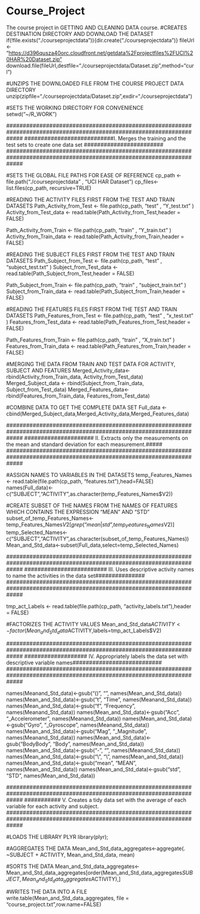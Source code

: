 # Course_Project
The course project  in GETTING AND CLEANING DATA course.
#CREATES DESTINATION DIRECTORY AND DOWNLOAD THE DATASET if(!file.exists(“./courseprojectdata”)){dir.create(“./courseprojectdata”)} fileUrl <- “https://d396qusza40orc.cloudfront.net/getdata%2Fprojectfiles%2FUCI%20HAR%20Dataset.zip” download.file(fileUrl,destfile=“./courseprojectdata/Dataset.zip”,method=“curl”)

#UNZIPS THE DOWNLOADED FILE FROM THE COURSE PROJECT DATA DIRECTORY unzip(zipfile=“./courseprojectdata/Dataset.zip”,exdir=“./courseprojectdata”)

#SETS THE WORKING DIRECTORY FOR CONVENIENCE setwd(“~/R_WORK”)

##################################################################################################################### ###########################I. Merges the training and the test sets to create one data set ######################## #####################################################################################################################

#SETS THE GLOBAL FILE PATHS FOR EASE OF REFERENCE cp_path <- file.path(“./courseprojectdata” , “UCI HAR Dataset”) cp_files<-list.files(cp_path, recursive=TRUE)

#READING THE ACTIVITY FILES FIRST FROM THE TEST AND TRAIN DATASETS Path_Activity_from_Test <- file.path(cp_path, “test” , “Y_test.txt” ) Activity_from_Test_data <- read.table(Path_Activity_from_Test,header = FALSE)

Path_Activity_from_Train <- file.path(cp_path, “train” , “Y_train.txt” ) Activity_from_Train_data <- read.table(Path_Activity_from_Train,header = FALSE)

#READING THE SUBJECT FILES FIRST FROM THE TEST AND TRAIN DATASETS Path_Subject_from_Test <- file.path(cp_path, “test” , “subject_test.txt” ) Subject_from_Test_data <- read.table(Path_Subject_from_Test,header = FALSE)

Path_Subject_from_Train <- file.path(cp_path, “train” , “subject_train.txt” ) Subject_from_Train_data <- read.table(Path_Subject_from_Train,header = FALSE)

#READING THE FEATURES FILES FIRST FROM THE TEST AND TRAIN DATASETS Path_Features_from_Test <- file.path(cp_path, “test” , “x_test.txt” ) Features_from_Test_data <- read.table(Path_Features_from_Test,header = FALSE)

Path_Features_from_Train <- file.path(cp_path, “train” , “X_train.txt” ) Features_from_Train_data <- read.table(Path_Features_from_Train,header = FALSE)

#MERGING THE DATA FROM TRAIN AND TEST DATA FOR ACTIVITY, SUBJECT AND FEATURES Merged_Activity_data<- rbind(Activity_from_Train_data, Activity_from_Test_data) Merged_Subject_data <- rbind(Subject_from_Train_data, Subject_from_Test_data) Merged_Features_data<- rbind(Features_from_Train_data, Features_from_Test_data)

#COMBINE DATA TO GET THE COMPLETE DATA SET Full_data <-cbind(Merged_Subject_data,Merged_Activity_data,Merged_Features_data)

##################################################################################################################### ##################### II. Extracts only the measurements on the mean and standard deviation for each measurement.##### #####################################################################################################################

#ASSIGN NAMES TO VARIABLES IN THE DATASETS temp_Features_Names <- read.table(file.path(cp_path, “features.txt”),head=FALSE) names(Full_data)<-c(“SUBJECT”,“ACTIVITY”,as.character(temp_Features_Names$V2))

#CREATE SUBSET OF THE NAMES FROM THE NAMES OF FEATURES WHICH CONTAINS THE EXPRESSION “MEAN” AND “STD” subset_of_temp_Features_Names<-temp_Features_Names$V2[grep(“mean|std”, temp_Features_Names$V2)] temp_Selected_Names<-c(“SUBJECT”,“ACTIVITY”,as.character(subset_of_temp_Features_Names)) Mean_and_Std_data<-subset(Full_data,select=temp_Selected_Names)

##################################################################################################################### ######################### III. Uses descriptive activity names to name the activities in the data set############### #####################################################################################################################

tmp_act_Labels <- read.table(file.path(cp_path, “activity_labels.txt”),header = FALSE)

#FACTORIZES THE ACTIVITY VALUES Mean_and_Std_data$ACTIVITY<-factor(Mean_and_Std_data$ACTIVITY,labels=tmp_act_Labels$V2)

##################################################################################################################### ################### IV. Appropriately labels the data set with descriptive variable names########################### #####################################################################################################################

names(Meanand_Std_data)<-gsub(“\()”, “”, names(Mean_and_Std_data)) names(Mean_and_Std_data)<-gsub(“t”, “Time”, names(Meanand_Std_data)) names(Mean_and_Std_data)<-gsub(“f”, “Frequency”, names(Meanand_Std_data)) names(Mean_and_Std_data)<-gsub(“Acc”, “_Accelerometer”, names(Meanand_Std_data)) names(Mean_and_Std_data)<-gsub(“Gyro”, “_Gyroscope”, names(Meanand_Std_data)) names(Mean_and_Std_data)<-gsub(“Mag”, “_Magnitude”, names(Meanand_Std_data)) names(Mean_and_Std_data)<-gsub(“BodyBody”, “Body”, names(Mean_and_Std_data)) names(Mean_and_Std_data)<-gsub(“-”, “”, names(Meanand_Std_data)) names(Mean_and_Std_data)<-gsub(“\”, “\”, names(Mean_and_Std_data)) names(Mean_and_Std_data)<-gsub(“mean”, “MEAN”, names(Mean_and_Std_data)) names(Mean_and_Std_data)<-gsub(“std”, “STD”, names(Mean_and_Std_data))

##################################################################################################################### ########### V. Creates a tidy data set with the average of each variable for each activity and subject. #####################################################################################################################

#LOADS THE LIBRARY PLYR library(plyr);

#AGGREGATES THE DATA Mean_and_Std_data_aggregates<-aggregate(. ~SUBJECT + ACTIVITY, Mean_and_Std_data, mean)

#SORTS THE DATA Mean_and_Std_data_aggregates<-Mean_and_Std_data_aggregates[order(Mean_and_Std_data_aggregates$SUBJECT,Mean_and_Std_data_aggregates$ACTIVITY),]

#WRITES THE DATA INTO A FILE write.table(Mean_and_Std_data_aggregates, file = “course_project.txt”,row.name=FALSE)
